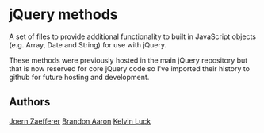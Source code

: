jQuery methods
==============

A set of files to provide additional functionality to built in JavaScript objects
(e.g. Array, Date and String) for use with jQuery.

These methods were previously hosted in the main jQuery repository but that is now
reserved for core jQuery code so I've imported their history to github for future
hosting and development.

Authors
-------

[Joern Zaefferer](http://bassistance.de/)
[Brandon Aaron](http://brandonaaron.net)
[Kelvin Luck](http://www.kelvinluck.com)
